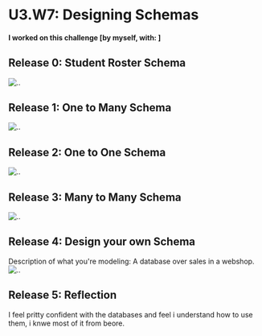 # U3.W7: Designing Schemas


#### I worked on this challenge [by myself, with: ]


## Release 0: Student Roster Schema
![..](https://raw.githubusercontent.com/LasseSviland/phase_0_unit_3/blob/master/week_7/imgs/student.jpg "student")


## Release 1: One to Many Schema
![..](https://raw.githubusercontent.com/LasseSviland/phase_0_unit_3/blob/master/week_7/imgs/one_to_many.jpg "one to many")


## Release 2: One to One Schema
![..](https://raw.githubusercontent.com/LasseSviland/phase_0_unit_3/blob/master/week_7/imgs/one_to_one.jpg "one to one")


## Release 3: Many to Many Schema
![..](https://raw.githubusercontent.com/LasseSviland/phase_0_unit_3/blob/master/week_7/imgs/many_to_many.jpg "many to many")


## Release 4: Design your own Schema
Description of what you're modeling: 
A database over sales in a webshop.
![..](https://raw.githubusercontent.com/LasseSviland/phase_0_unit_3/blob/master/week_7/imgs/my_one_to_many_and_one_to_one.jpg "my own schema")


## Release 5: Reflection
I feel pritty confident with the databases and feel i understand how to use them, i knwe most of it from beore.